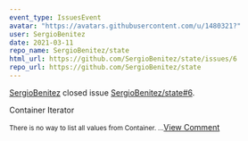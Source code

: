 ```yaml
---
event_type: IssuesEvent
avatar: "https://avatars.githubusercontent.com/u/1480321?"
user: SergioBenitez
date: 2021-03-11
repo_name: SergioBenitez/state
html_url: https://github.com/SergioBenitez/state/issues/6
repo_url: https://github.com/SergioBenitez/state
---
```


<a href='https://github.com/SergioBenitez' target='_blank'>SergioBenitez</a> closed issue <a href='https://github.com/SergioBenitez/state/issues/6' target='_blank'>SergioBenitez/state#6</a>.

<p>Container Iterator</p><small>There is no way to list all values from Container....</small><a href='https://github.com/SergioBenitez/state/issues/6' target='_blank'>View Comment</a>